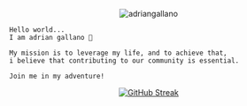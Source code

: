 <p style="display:flex; justify-content:center;"> <img src="https://komarev.com/ghpvc/?username=adriangallano&label=Profile%20views&color=0e75b6&style=flat" alt="adriangallano" /> </p>

```
Hello world...
I am adrian gallano 👋

My mission is to leverage my life, and to achieve that, 
i believe that contributing to our community is essential.
```
```
Join me in my adventure!
```
<a style="display:flex; justify-content:center;" href="https://git.io/streak-stats"><img src="https://streak-stats.demolab.com?user=AdrianGallano&theme=nightowl&hide_border=true&border_radius=20&date_format=j%20M%5B%20Y%5D" alt="GitHub Streak" /></a>
